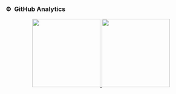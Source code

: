 

### ⚙️ &nbsp;GitHub Analytics

<p align="center">
<a href="https://github.com/tomymaritano">
  <img height="180em" src="https://github-readme-stats-eight-theta.vercel.app/api?username=tomymaritano&show_icons=true&theme=algolia&include_all_commits=true&count_private=true"/>
  <img height="180em" src="https://github-readme-stats-eight-theta.vercel.app/api/top-langs/?username=tomymaritano&layout=compact&langs_count=8&theme=algolia"/>
</a>
</p>

